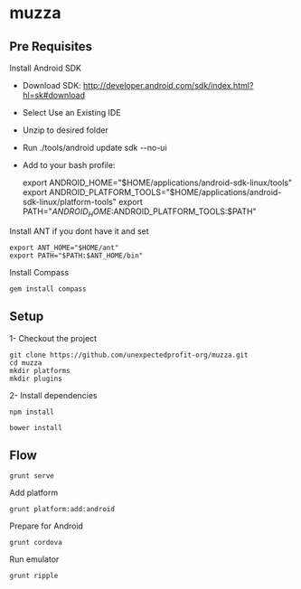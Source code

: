 muzza
=====

## Pre Requisites

Install Android SDK

- Download SDK: http://developer.android.com/sdk/index.html?hl=sk#download
- Select Use an Existing IDE
- Unzip to desired folder
- Run ./tools/android update sdk --no-ui
- Add to your bash profile:

    export ANDROID_HOME="$HOME/applications/android-sdk-linux/tools"
    export ANDROID_PLATFORM_TOOLS="$HOME/applications/android-sdk-linux/platform-tools"
    export PATH="$ANDROID_HOME:$ANDROID_PLATFORM_TOOLS:$PATH"

Install ANT if you dont have it and set

    export ANT_HOME="$HOME/ant"
    export PATH="$PATH:$ANT_HOME/bin"

Install Compass

    gem install compass

## Setup

1- Checkout the project

    git clone https://github.com/unexpectedprofit-org/muzza.git
    cd muzza
    mkdir platforms
    mkdir plugins

2- Install dependencies

    npm install

    bower install

## Flow

    grunt serve

Add platform

    grunt platform:add:android

Prepare for Android

    grunt cordova

Run emulator

    grunt ripple


